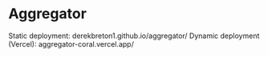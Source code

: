# Aggregator

Static deployment: derekbreton1.github.io/aggregator/
Dynamic deployment (Vercel): aggregator-coral.vercel.app/